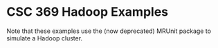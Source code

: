 # CSC 369 Hadoop Examples

Note that these examples use the (now deprecated) MRUnit package to simulate a Hadoop cluster.
